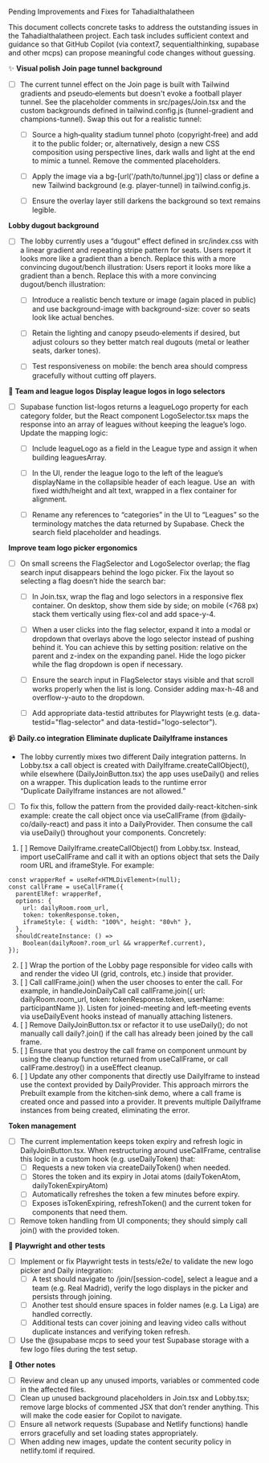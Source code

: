 Pending Improvements and Fixes for Tahadialthalatheen

This document collects concrete tasks to address the outstanding issues in the Tahadialthalatheen project. Each task includes sufficient context and guidance so that GitHub Copilot (via context7, sequentialthinking, supabase and other mcps) can propose meaningful code changes without guessing.

✨ **Visual polish**
**Join page tunnel background**

- [ ] The current tunnel effect on the Join page is built with Tailwind gradients and pseudo‑elements but doesn't evoke a football player tunnel. See the placeholder comments in src/pages/Join.tsx and the custom backgrounds defined in tailwind.config.js (tunnel-gradient and champions-tunnel). Swap this out for a realistic tunnel:
  - [ ] Source a high‑quality stadium tunnel photo (copyright‑free) and add it to the public folder; or, alternatively, design a new CSS composition using perspective lines, dark walls and light at the end to mimic a tunnel. Remove the commented placeholders.

  - [ ] Apply the image via a bg-[url('/path/to/tunnel.jpg')] class or define a new Tailwind background (e.g. player-tunnel) in tailwind.config.js.

  - [ ] Ensure the overlay layer still darkens the background so text remains legible.

**Lobby dugout background**

- [ ] The lobby currently uses a “dugout” effect defined in src/index.css with a linear gradient and repeating stripe pattern for seats. Users report it looks more like a gradient than a bench. Replace this with a more convincing dugout/bench illustration: Users report it looks more like a gradient than a bench. Replace this with a more convincing dugout/bench illustration:
  - [ ] Introduce a realistic bench texture or image (again placed in public) and use background-image with background-size: cover so seats look like actual benches.

  - [ ] Retain the lighting and canopy pseudo‑elements if desired, but adjust colours so they better match real dugouts (metal or leather seats, darker tones).

  - [ ] Test responsiveness on mobile: the bench area should compress gracefully without cutting off players.

🏁 **Team and league logos**
**Display league logos in logo selectors**

- [ ] Supabase function list-logos returns a leagueLogo property for each category folder, but the React component LogoSelector.tsx maps the response into an array of leagues without keeping the league’s logo. Update the mapping logic:
  - [ ] Include leagueLogo as a field in the League type and assign it when building leaguesArray.

  - [ ] In the UI, render the league logo to the left of the league’s displayName in the collapsible header of each league. Use an <img> with fixed width/height and alt text, wrapped in a flex container for alignment.

  - [ ] Rename any references to “categories” in the UI to “Leagues” so the terminology matches the data returned by Supabase. Check the search field placeholder and headings.

**Improve team logo picker ergonomics**

- [ ] On small screens the FlagSelector and LogoSelector overlap; the flag search input disappears behind the logo picker. Fix the layout so selecting a flag doesn’t hide the search bar:
  - [ ] In Join.tsx, wrap the flag and logo selectors in a responsive flex container. On desktop, show them side by side; on mobile (<768 px) stack them vertically using flex-col and add space-y-4.

  - [ ] When a user clicks into the flag selector, expand it into a modal or dropdown that overlays above the logo selector instead of pushing behind it. You can achieve this by setting position: relative on the parent and z-index on the expanding panel. Hide the logo picker while the flag dropdown is open if necessary.

  - [ ] Ensure the search input in FlagSelector stays visible and that scroll works properly when the list is long. Consider adding max-h-48 and overflow-y-auto to the dropdown.

  - [ ] Add appropriate data-testid attributes for Playwright tests (e.g. data-testid="flag-selector" and data-testid="logo-selector").

📹 **Daily.co integration**
**Eliminate duplicate DailyIframe instances**

- The lobby currently mixes two different Daily integration patterns. In Lobby.tsx a call object is created with DailyIframe.createCallObject(), while elsewhere (DailyJoinButton.tsx) the app uses useDaily() and relies on a <DailyProvider> wrapper. This duplication leads to the runtime error “Duplicate DailyIframe instances are not allowed.”

- [ ] To fix this, follow the pattern from the provided daily-react-kitchen-sink example: create the call object once via useCallFrame (from @daily-co/daily-react) and pass it into a DailyProvider. Then consume the call via useDaily() throughout your components. Concretely:

1. [ ] Remove DailyIframe.createCallObject() from Lobby.tsx. Instead, import useCallFrame and call it with an options object that sets the Daily room URL and iframeStyle. For example:

```tsx
const wrapperRef = useRef<HTMLDivElement>(null);
const callFrame = useCallFrame({
  parentElRef: wrapperRef,
  options: {
    url: dailyRoom.room_url,
    token: tokenResponse.token,
    iframeStyle: { width: "100%", height: "80vh" },
  },
  shouldCreateInstance: () =>
    Boolean(dailyRoom?.room_url && wrapperRef.current),
});
```

2. [ ] Wrap the portion of the Lobby page responsible for video calls with <DailyProvider callObject={callFrame}> and render the video UI (grid, controls, etc.) inside that provider.
3. [ ] Call callFrame.join() when the user chooses to enter the call. For example, in handleJoinDailyCall call callFrame.join({ url: dailyRoom.room_url, token: tokenResponse.token, userName: participantName }). Listen for joined-meeting and left-meeting events via useDailyEvent hooks instead of manually attaching listeners.
4. [ ] Remove DailyJoinButton.tsx or refactor it to use useDaily(); do not manually call daily?.join() if the call has already been joined by the call frame.
5. [ ] Ensure that you destroy the call frame on component unmount by using the cleanup function returned from useCallFrame, or call callFrame.destroy() in a useEffect cleanup.
6. [ ] Update any other components that directly use DailyIframe to instead use the context provided by DailyProvider.
       This approach mirrors the Prebuilt example from the kitchen‑sink demo, where a call frame is created once and passed into a provider. It prevents multiple DailyIframe instances from being created, eliminating the error.

**Token management**

- [ ] The current implementation keeps token expiry and refresh logic in DailyJoinButton.tsx. When restructuring around useCallFrame, centralise this logic in a custom hook (e.g. useDailyToken) that:
  - [ ] Requests a new token via createDailyToken() when needed.
  - [ ] Stores the token and its expiry in Jotai atoms (dailyTokenAtom, dailyTokenExpiryAtom)
  - [ ] Automatically refreshes the token a few minutes before expiry.
  - [ ] Exposes isTokenExpiring, refreshToken() and the current token for components that need them.
- [ ] Remove token handling from UI components; they should simply call join() with the provided token.

🧪 **Playwright and other tests**

- [ ] Implement or fix Playwright tests in tests/e2e/ to validate the new logo picker and Daily integration:
  - [ ] A test should navigate to /join/[session-code], select a league and a team (e.g. Real Madrid), verify the logo displays in the picker and persists through joining.
  - [ ] Another test should ensure spaces in folder names (e.g. La Liga) are handled correctly.
  - [ ] Additional tests can cover joining and leaving video calls without duplicate instances and verifying token refresh.
- [ ] Use the @supabase mcps to seed your test Supabase storage with a few logo files during the test setup.

🧠 **Other notes**

- [ ] Review and clean up any unused imports, variables or commented code in the affected files.
- [ ] Clean up unused background placeholders in Join.tsx and Lobby.tsx; remove large blocks of commented JSX that don’t render anything. This will make the code easier for Copilot to navigate.
- [ ] Ensure all network requests (Supabase and Netlify functions) handle errors gracefully and set loading states appropriately.
- [ ] When adding new images, update the content security policy in netlify.toml if required.
